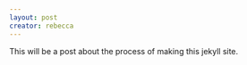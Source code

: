 ```yaml
---
layout: post
creator: rebecca
---
```

This will be a post about the process of making this jekyll site.
